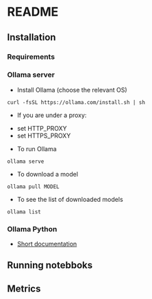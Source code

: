 # README
## Installation
### Requirements

### Ollama server
* Install Ollama (choose the relevant OS)
```
curl -fsSL https://ollama.com/install.sh | sh
```
* If you are under a proxy:
- set HTTP_PROXY
- set HTTPS_PROXY
* To run Ollama
```
ollama serve
```
* To download a model
```
ollama pull MODEL
```
* To see the list of downloaded models
```
ollama list
```

### Ollama Python
* [Short documentation](https://www.ollama.com/blog/python-javascript-libraries)

## Running notebboks

## Metrics